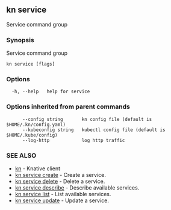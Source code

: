 ## kn service

Service command group

### Synopsis

Service command group

```
kn service [flags]
```

### Options

```
  -h, --help   help for service
```

### Options inherited from parent commands

```
      --config string       kn config file (default is $HOME/.kn/config.yaml)
      --kubeconfig string   kubectl config file (default is $HOME/.kube/config)
      --log-http            log http traffic
```

### SEE ALSO

* [kn](kn.md)	 - Knative client
* [kn service create](kn_service_create.md)	 - Create a service.
* [kn service delete](kn_service_delete.md)	 - Delete a service.
* [kn service describe](kn_service_describe.md)	 - Describe available services.
* [kn service list](kn_service_list.md)	 - List available services.
* [kn service update](kn_service_update.md)	 - Update a service.

